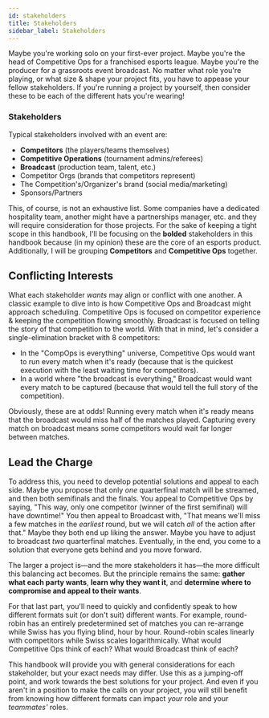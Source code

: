 ```yaml
---
id: stakeholders
title: Stakeholders
sidebar_label: Stakeholders
---
```


Maybe you're working solo on your first-ever project.
Maybe you're the head of Competitive Ops for a franchised esports league.
Maybe you're the producer for a grassroots event broadcast.
No matter what role you're playing, or what size & shape your project fits,
 you have to appease your fellow stakeholders.
If you're running a project by yourself, then consider these to be each of the different hats you're wearing!

### Stakeholders

Typical stakeholders involved with an event are:

* **Competitors** (the players/teams themselves)
* **Competitive Operations** (tournament admins/referees)
* **Broadcast** (production team, talent, etc.)
* Competitor Orgs (brands that competitors represent)
* The Competition's/Organizer's brand (social media/marketing)
* Sponsors/Partners

This, of course, is not an exhaustive list.
Some companies have a dedicated hospitality team, another might have a partnerships manager, etc. and they will require consideration for those projects.
For the sake of keeping a tight scope in this handbook, I'll be focusing on the **bolded** stakeholders in this handbook
 because (in my opinion) these are the core of an esports product.
Additionally, I will be grouping **Competitors** and **Competitive Ops** together.

## Conflicting Interests

What each stakeholder *wants* may align or conflict with one another.
A classic example to dive into is how Competitive Ops and Broadcast might approach scheduling.
Competitive Ops is focused on competitor experience & keeping the competition flowing smoothly.
Broadcast is focused on telling the story of that competition to the world.
With that in mind, let's consider a single-elimination bracket with 8 competitors:

* In the "CompOps is everything" universe, Competitive Ops would want to run every match when it's ready (because that is the quickest execution with the least waiting time for competitors).
* In a world where "the broadcast is everything," Broadcast would want every match to be captured (because that would tell the full story of the competition).

Obviously, these are at odds!
Running every match when it's ready means that the broadcast would miss half of the matches played.
Capturing every match on broadcast means some competitors would wait far longer between matches.

## Lead the Charge

To address this, you need to develop potential solutions and appeal to each side.
Maybe you propose that only *one* quarterfinal match will be streamed, and then both semifinals and the finals.
You appeal to Competitive Ops by saying, "This way, only one competitor (winner of the first semifinal) will have downtime!"
You then appeal to Broadcast with, "That means we'll miss a few matches in the *earliest* round, but we will catch *all* of the action after that."
Maybe they both end up liking the answer.
Maybe you have to adjust to broadcast *two* quarterfinal matches.
Eventually, in the end, you come to a solution that everyone gets behind and you move forward.

The larger a project is—and the more stakeholders it has—the more difficult this balancing act becomes.
But the principle remains the same: **gather what each party wants**, **learn why they want it**, and **determine where to compromise and appeal to their wants**.

For that last part, you'll need to quickly and confidently speak to how different formats suit (or don't suit) different wants.
For example, round-robin has an entirely predetermined set of matches you can re-arrange while Swiss has you flying blind, hour by hour.
Round-robin scales linearly with competitors while Swiss scales logarithmically.
What would Competitive Ops think of each?
What would Broadcast think of each?

This handbook will provide you with general considerations for each stakeholder, but your exact needs may differ.
Use this as a jumping-off point, and work towards the best solutions for your project.
And even if you aren't in a position to make the calls on your project, you will still benefit from knowing how different formats can impact *your* role and your *teammates'* roles.
